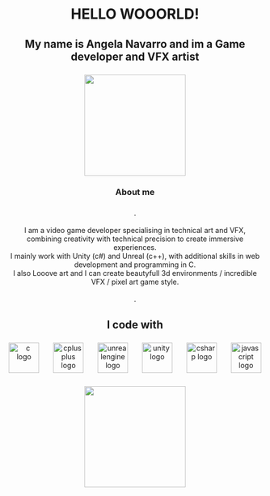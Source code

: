 <h1 align="center">HELLO WOOORLD!</h1>

###

<h2 align="center">My name is Angela Navarro and im a Game developer and VFX artist</h2>

###

<div align="center">
  <img height="200" src="[[https://avatars.githubusercontent.com/u/71663135?s=400&u=67ae052c72d95edc61e74bc2686b040a58ad79c9&v=4](https://files.fm/u/95tvjvy7x3#/view/cenhzn28k3)](https://files.fm/u/95tvjvy7x3#/view/cenhzn28k3)"  />
</div>

###

<h3 align="center">About me</h3>

###

<p align="center">.<br><br>I am a video game developer specialising in technical art and VFX, combining creativity with technical precision to create immersive experiences.<br>I mainly work with Unity (c#) and Unreal (c++), with additional skills in web development and programming in C.<br>I also Looove art and I can create beautyfull 3d environments / incredible VFX / pixel art game style.<br><br>.</p>

###

<h2 align="center">I code with</h2>

###

<div align="center">
  <img src="https://cdn.jsdelivr.net/gh/devicons/devicon/icons/c/c-original.svg" height="60" alt="c logo"  />
  <img width="20" />
  <img src="https://cdn.jsdelivr.net/gh/devicons/devicon/icons/cplusplus/cplusplus-original.svg" height="60" alt="cplusplus logo"  />
  <img width="20" />
  <img src="https://cdn.jsdelivr.net/gh/devicons/devicon/icons/unrealengine/unrealengine-original.svg" height="60" alt="unrealengine logo"  />
  <img width="20" />
  <img src="https://cdn.jsdelivr.net/gh/devicons/devicon/icons/unity/unity-original.svg" height="60" alt="unity logo"  />
  <img width="20" />
  <img src="https://cdn.jsdelivr.net/gh/devicons/devicon/icons/csharp/csharp-original.svg" height="60" alt="csharp logo"  />
  <img width="20" />
  <img src="https://cdn.jsdelivr.net/gh/devicons/devicon/icons/javascript/javascript-original.svg" height="60" alt="javascript logo"  />
</div>

###

<p align="left"></p>

###

<div align="center">
  <img height="200" src="https://images.unsplash.com/photo-1579373903781-fd5c0c30c4cd?q=80&w=2574&auto=format&fit=crop&ixlib=rb-4.0.3&ixid=M3wxMjA3fDB8MHxwaG90by1wYWdlfHx8fGVufDB8fHx8fA%3D%3D"  />
</div>

###
